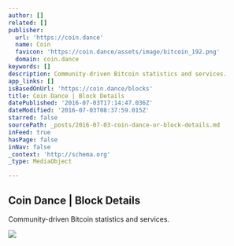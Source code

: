 ```yaml
---
author: []
related: []
publisher:
  url: 'https://coin.dance'
  name: Coin
  favicon: 'https://coin.dance/assets/image/bitcoin_192.png'
  domain: coin.dance
keywords: []
description: Community-driven Bitcoin statistics and services.
app_links: []
isBasedOnUrl: 'https://coin.dance/blocks'
title: Coin Dance | Block Details
datePublished: '2016-07-03T17:14:47.036Z'
dateModified: '2016-07-03T08:37:59.015Z'
starred: false
sourcePath: _posts/2016-07-03-coin-dance-or-block-details.md
inFeed: true
hasPage: false
inNav: false
_context: 'http://schema.org'
_type: MediaObject

---
```

<article style=""><h1>Coin Dance | Block Details</h1><p>Community-driven Bitcoin statistics and services.</p><img src="https://coin.dance/assets/image/qrcode.gif" /></article>